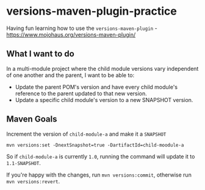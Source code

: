 # versions-maven-plugin-practice

Having fun learning how to use the `versions-maven-plugin` - https://www.mojohaus.org/versions-maven-plugin/

## What I want to do

In a multi-module project where the child module versions vary independent of one another and the parent, I want to be
able to:

- Update the parent POM's version and have every child module's reference to the parent updated to that new version.
- Update a specific child module's version to a new SNAPSHOT version.

## Maven Goals

Increment the version of `child-module-a` and make it a `SNAPSHOT`

```shell
mvn versions:set -DnextSnapshot=true -DartifactId=child-moodule-a
```

So if `child-module-a` is currently `1.0`, running the command will update it to `1.1-SNAPSHOT`.

If you're happy with the changes, run `mvn versions:commit`, otherwise run `mvn versions:revert`.
